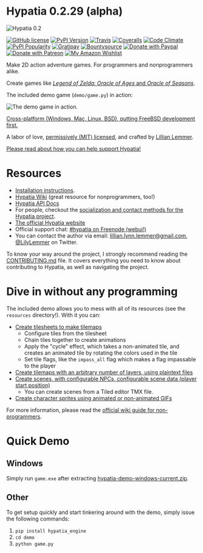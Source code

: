 # Hypatia 0.2.29 (alpha)

![Hypatia 0.2](http://hypatia-engine.github.io/assets/logotype-dark.png)

[![GitHub license](https://img.shields.io/github/license/lillian-lemmer/hypatia.svg?style=flat-square)](https://raw.githubusercontent.com/lillian-lemmer/hypatia/master/LICENSE) [![PyPI Version](https://img.shields.io/pypi/v/hypatia_engine.svg?style=flat-square)](https://pypi.python.org/pypi/hypatia_engine/) [![Travis](https://img.shields.io/travis/lillian-lemmer/hypatia.svg?style=flat-square)](https://travis-ci.org/lillian-lemmer/hypatia) [![Coveralls](https://img.shields.io/coveralls/lillian-lemmer/hypatia.svg?style=flat-square)](https://coveralls.io/r/lillian-lemmer/hypatia) [![Code Climate](https://img.shields.io/codeclimate/github/lillian-lemmer/hypatia.svg?style=flat-square)](https://codeclimate.com/github/lillian-lemmer/hypatia) [![PyPI Popularity](https://img.shields.io/pypi/dm/hypatia_engine.svg?style=flat-square)](https://pypi.python.org/pypi/hypatia_engine/) [![Gratipay](https://img.shields.io/gratipay/lillian-lemmer.svg?style=flat-square)](https://gratipay.com/~lillian-lemmer/) [![Bountysource](https://img.shields.io/bountysource/team/hypatia/activity.svg?style=flat-square)](https://www.bountysource.com/teams/hypatia) [![Donate with Paypal](https://img.shields.io/badge/paypal-donate-ff69b4.svg?style=flat-square)](https://www.paypal.com/cgi-bin/webscr?cmd=_s-xclick&hosted_button_id=YFHB5TMMXMNT6) [![Donate with Patreon](https://img.shields.io/badge/patreon-donate%20monthly-ff69b4.svg?style=flat-square)](https://www.patreon.com/lilylemmer) [![My Amazon Wishlist](https://img.shields.io/badge/amazon%20wishlist-buy%20me%20things-ff69b4.svg?style=flat-square)](http://amzn.com/w/NKBZ0CX162S9)

Make 2D action adventure games. For programmers and nonprogrammers alike.

Create games like [_Legend of Zelda: Oracle of Ages_ and _Oracle of Seasons_](http://en.wikipedia.org/wiki/The_Legend_of_Zelda:_Oracle_of_Seasons_and_Oracle_of_Ages).

The included demo game (`demo/game.py`) in action:

![The demo game in action.](http://hypatia-engine.github.io/assets/demo.gif)

[Cross-platform (Windows, Mac, Linux, BSD), putting FreeBSD development first.](https://github.com/lillian-lemmer/hypatia/wiki/Platform-Support)

A labor of love, [permissively (MIT) licensed](https://raw.githubusercontent.com/lillian-lemmer/hypatia/master/LICENSE), and crafted by [Lillian Lemmer](http://github.com/lillian-lemmer/hypatia/wiki/About-the-Creator).

[Please read about how you can help support Hypatia!](https://github.com/lillian-lemmer/hypatia/wiki/Support-the-Project)

# Resources

  * [Installation instructions](https://github.com/lillian-lemmer/hypatia/wiki/Installation-Instructions).
  * [Hypatia Wiki](https://github.com/lillian-lemmer/hypatia/wiki/) (great resource for nonprogrammers, too!)
  * [Hypatia API Docs](https://lillian-lemmer.github.io/hypatia/api)
  * For people, checkout the [socialization and contact methods for the Hypatia project](https://github.com/lillian-lemmer/hypatia/wiki/Profiles).
  * [The official Hypatia website](http://lillian-lemmer.github.io/hypatia/)
  * Official support chat: [#hypatia on Freenode (webui!)](http://webchat.freenode.net/?channels=hypatia)
  * You can contact the author via email: lillian.lynn.lemmer@gmail.com, [@LilyLemmer](https:/twitter.com/LilyLemmer) on Twitter.

To know your way around the project, I strongly recommend reading the [CONTRIBUTING.md](https://github.com/lillian-lemmer/hypatia/blob/master/CONTRIBUTING.md) file. It covers everything you need to know about contributing to Hypatia, as well as navigating the project.

# Dive in without any programming

The included demo allows you to mess with all of its resources (see the `resources` directory!). With it you can:

  * [Create tilesheets to make tilemaps](https://github.com/lillian-lemmer/hypatia/wiki/Tilesheets)
    * Configure tiles from the tilesheet
    * Chain tiles together to create animations
    * Apply the "cycle" effect, which takes a non-animated tile, and creates an animated tile by rotating the colors used in the tile
    * Set tile flags, like the `impass_all` flag which makes a flag impassable to the player
  * [Create tilemaps with an arbitrary number of layers, using plaintext files](https://github.com/lillian-lemmer/hypatia/wiki/tilemap.txt)
  * [Create scenes, with configurable NPCs, configurable scene data (player start position)](https://github.com/lillian-lemmer/hypatia/wiki/Nonprogrammer-Guide#editing-scene-data)
    * You can create scenes from a Tiled editor TMX file.
  * [Create character sprites using animated or non-animated GIFs](https://github.com/lillian-lemmer/hypatia/wiki/Walkabout-Sprites)

For more information, please read the [official wiki guide for non-programmers](https://github.com/lillian-lemmer/hypatia/wiki/Nonprogrammer-Guide).

# Quick Demo

## Windows

Simply run `game.exe` after extracting [hypatia-demo-windows-current.zip](https://lillian-lemmer.github.io/hypatia/releases/hypatia-demo-windows-current.zip).

## Other

To get setup quickly and start tinkering around with the demo, simply issue the following commands:

  1. `pip install hypatia_engine`
  2. `cd demo`
  3. `python game.py`

